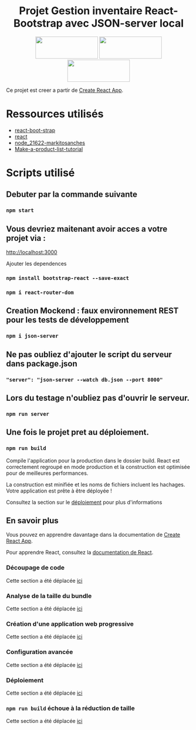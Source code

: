 

<h1 align="center" >
 Projet Gestion inventaire React-Bootstrap avec JSON-server local
</h1>
<p align="center">
  <img src="https://img.shields.io/badge/React-20232A?style=for-the-badge&logo=react&logoColor=61DAFB"  style="height:60px; width:170px">
  <img src="https://img.shields.io/badge/Bootstrap-563D7C?style=for-the-badge&logo=bootstrap&logoColor=white"  style="height:60px; width:170px">
  <img src="https://img.shields.io/badge/json-5E5C5C?style=for-the-badge&logo=json&logoColor=white"  style="height:60px; width:170px">
</p>



Ce projet est creer a partir de [Create React App](https://github.com/facebook/create-react-app).

# Ressources utilisés

- [react-boot-strap](https://react-bootstrap.github.io/)
- [react](https://fr.reactjs.org/)
- [node_21622-markitosanches](https://github.com/markitosanches/node_21622)
- [Make-a-product-list-tutorial](https://www.youtube.com/watch?v=0UNNThVWXr0&t=4472s)



# Scripts utilisé

## Debuter par la commande suivante

### `npm start`


## Vous devriez maitenant avoir acces a votre projet via :

 [http://localhost:3000](http://localhost:3000) 

Ajouter les dependences 

### `npm install bootstrap-react --save-exact`

### `npm i react-router-dom`

## Creation Mockend : faux environnement REST pour les tests de développement

### `npm i json-server`

## Ne pas oubliez d'ajouter le script du serveur dans package.json

### `"server": "json-server --watch db.json --port 8000"`

## Lors du testage n'oubliez pas d'ouvrir le serveur.

### `npm run server`


## Une fois le projet pret au déploiement.

### `npm run build`

Compile l'application pour la production dans le dossier build.
React est correctement regroupé en mode production et la construction est optimisée pour de meilleures performances.

La construction est minifiée et les noms de fichiers incluent les hachages.
Votre application est prête à être déployée !

Consultez la section sur le [déploiement](https://facebook.github.io/create-react-app/docs/deployment) pour plus d'informations


## En savoir plus

Vous pouvez en apprendre davantage dans la documentation de [Create React App](https://facebook.github.io/create-react-app/docs/getting-started).

Pour apprendre React, consultez la [documentation de React](https://reactjs.org/).

### Découpage de code

Cette section a été déplacée [ici](https://facebook.github.io/create-react-app/docs/code-splitting)

### Analyse de la taille du bundle

Cette section a été déplacée [ici](https://facebook.github.io/create-react-app/docs/analyzing-the-bundle-size)

### Création d'une application web progressive

Cette section a été déplacée [ici](https://facebook.github.io/create-react-app/docs/making-a-progressive-web-app)

### Configuration avancée

Cette section a été déplacée [ici](https://facebook.github.io/create-react-app/docs/advanced-configuration)

### Déploiement
Cette section a été déplacée [ici](https://facebook.github.io/create-react-app/docs/deployment)

### `npm run build` échoue à la réduction de taille

Cette section a été déplacée [ici](https://facebook.github.io/create-react-app/docs/troubleshooting#npm-run-build-fails-to-minify)
 
